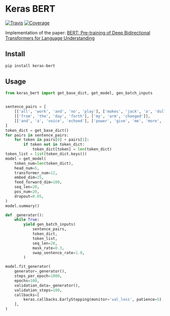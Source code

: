 # Keras BERT

[![Travis](https://travis-ci.org/CyberZHG/keras-bert.svg)](https://travis-ci.org/CyberZHG/keras-bert)
[![Coverage](https://coveralls.io/repos/github/CyberZHG/keras-bert/badge.svg?branch=master)](https://coveralls.io/github/CyberZHG/keras-bert)

Implementation of the paper: [BERT: Pre-training of Deep Bidirectional Transformers for
Language Understanding](https://arxiv.org/pdf/1810.04805.pdf)

## Install

```bash
pip install keras-bert
```

## Usage

```python
from keras_bert import get_base_dict, get_model, gen_batch_inputs


sentence_pairs = [
    [['all', 'work', 'and', 'no', 'play'], ['makes', 'jack', 'a', 'dull', 'boy']],
    [['from', 'the', 'day', 'forth'], ['my', 'arm', 'changed']],
    [['and', 'a', 'voice', 'echoed'], ['power', 'give', 'me', 'more', 'power']],
]
token_dict = get_base_dict()
for pairs in sentence_pairs:
    for token in pairs[0] + pairs[1]:
        if token not in token_dict:
            token_dict[token] = len(token_dict)
token_list = list(token_dict.keys())
model = get_model(
    token_num=len(token_dict),
    head_num=5,
    transformer_num=12,
    embed_dim=25,
    feed_forward_dim=100,
    seq_len=20,
    pos_num=20,
    dropout=0.05,
)
model.summary()

def _generator():
    while True:
        yield gen_batch_inputs(
            sentence_pairs,
            token_dict,
            token_list,
            seq_len=20,
            mask_rate=0.3,
            swap_sentence_rate=1.0,
        )

model.fit_generator(
    generator=_generator(),
    steps_per_epoch=1000,
    epochs=100,
    validation_data=_generator(),
    validation_steps=100,
    callbacks=[
        keras.callbacks.EarlyStopping(monitor='val_loss', patience=5)
    ],
)
```
